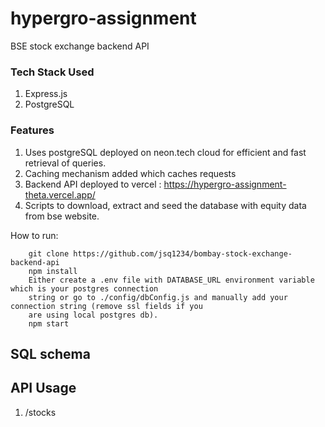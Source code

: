 # hypergro-assignment
BSE stock exchange backend API

### Tech Stack Used
1) Express.js
2) PostgreSQL

### Features
1) Uses postgreSQL deployed on neon.tech cloud for efficient and fast retrieval of queries.
2) Caching mechanism added which caches requests
3) Backend API deployed to vercel : <https://hypergro-assignment-theta.vercel.app/>
4) Scripts to download, extract and seed the database with equity data from bse website.

How to run: 
```
    git clone https://github.com/jsq1234/bombay-stock-exchange-backend-api
    npm install
    Either create a .env file with DATABASE_URL environment variable which is your postgres connection
    string or go to ./config/dbConfig.js and manually add your connection string (remove ssl fields if you
    are using local postgres db).
    npm start
```

## SQL schema 


## API Usage

1) /stocks
    

